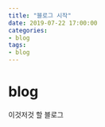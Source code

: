 ```yaml
---
title: "블로그 시작"
date: 2019-07-22 17:00:00
categories:
- blog
tags:
- blog
---
```


# blog

이것저것 할 블로그
